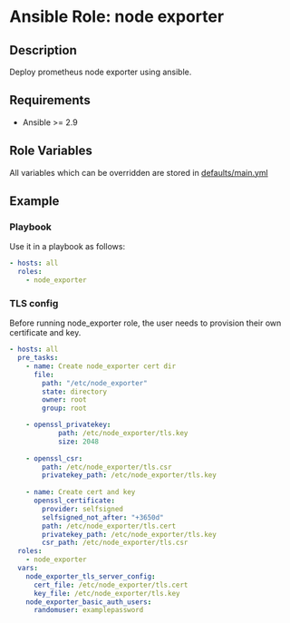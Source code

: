 # Ansible Role: node exporter

## Description

Deploy prometheus node exporter using ansible.

## Requirements

- Ansible >= 2.9

## Role Variables

All variables which can be overridden are stored in [defaults/main.yml](defaults/main.yml) 

## Example

### Playbook

Use it in a playbook as follows:
```yaml
- hosts: all
  roles:
    - node_exporter
```

### TLS config

Before running node_exporter role, the user needs to provision their own certificate and key.
```yaml
- hosts: all
  pre_tasks:
    - name: Create node_exporter cert dir
      file:
        path: "/etc/node_exporter"
        state: directory
        owner: root
        group: root

    - openssl_privatekey:
            path: /etc/node_exporter/tls.key
            size: 2048 
        
    - openssl_csr:
        path: /etc/node_exporter/tls.csr
        privatekey_path: /etc/node_exporter/tls.key
    
    - name: Create cert and key
      openssl_certificate:
        provider: selfsigned
        selfsigned_not_after: "+3650d"
        path: /etc/node_exporter/tls.cert
        privatekey_path: /etc/node_exporter/tls.key
        csr_path: /etc/node_exporter/tls.csr
  roles:
    - node_exporter
  vars:
    node_exporter_tls_server_config:
      cert_file: /etc/node_exporter/tls.cert
      key_file: /etc/node_exporter/tls.key
    node_exporter_basic_auth_users:
      randomuser: examplepassword
```

